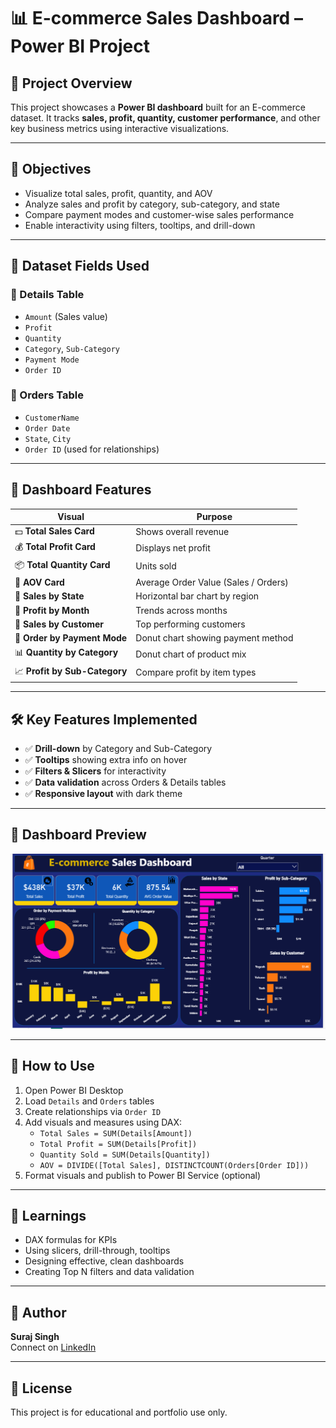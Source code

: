 
# 📊 E-commerce Sales Dashboard – Power BI Project

## 🧾 Project Overview

This project showcases a **Power BI dashboard** built for an E-commerce dataset. It tracks **sales, profit, quantity, customer performance**, and other key business metrics using interactive visualizations.

---

## 🎯 Objectives

- Visualize total sales, profit, quantity, and AOV
- Analyze sales and profit by category, sub-category, and state
- Compare payment modes and customer-wise sales performance
- Enable interactivity using filters, tooltips, and drill-down

---

## 📁 Dataset Fields Used

### 🔸 Details Table
- `Amount` (Sales value)
- `Profit`
- `Quantity`
- `Category`, `Sub-Category`
- `Payment Mode`
- `Order ID`

### 🔸 Orders Table
- `CustomerName`
- `Order Date`
- `State`, `City`
- `Order ID` (used for relationships)

---

## 🧩 Dashboard Features

| Visual                     | Purpose                              |
|----------------------------|--------------------------------------|
| 💵 **Total Sales Card**       | Shows overall revenue               |
| 💰 **Total Profit Card**      | Displays net profit                 |
| 📦 **Total Quantity Card**    | Units sold                          |
| 🧾 **AOV Card**               | Average Order Value (Sales / Orders)|
| 📍 **Sales by State**        | Horizontal bar chart by region      |
| 📅 **Profit by Month**       | Trends across months                |
| 🛒 **Sales by Customer**     | Top performing customers            |
| 🧾 **Order by Payment Mode** | Donut chart showing payment method  |
| 📊 **Quantity by Category**  | Donut chart of product mix          |
| 📈 **Profit by Sub-Category**| Compare profit by item types        |

---

## 🛠️ Key Features Implemented

- ✅ **Drill-down** by Category and Sub-Category
- ✅ **Tooltips** showing extra info on hover
- ✅ **Filters & Slicers** for interactivity
- ✅ **Data validation** across Orders & Details tables
- ✅ **Responsive layout** with dark theme

---

## 📸 Dashboard Preview

![Dashboard](Screenshot%20dashboard.png)

---

## 💾 How to Use

1. Open Power BI Desktop
2. Load `Details` and `Orders` tables
3. Create relationships via `Order ID`
4. Add visuals and measures using DAX:
    - `Total Sales = SUM(Details[Amount])`
    - `Total Profit = SUM(Details[Profit])`
    - `Quantity Sold = SUM(Details[Quantity])`
    - `AOV = DIVIDE([Total Sales], DISTINCTCOUNT(Orders[Order ID]))`
5. Format visuals and publish to Power BI Service (optional)

---

## 🧠 Learnings

- DAX formulas for KPIs
- Using slicers, drill-through, tooltips
- Designing effective, clean dashboards
- Creating Top N filters and data validation

---

## 🙌 Author

**Suraj Singh**  
Connect on [LinkedIn](https://www.linkedin.com)

---

## 📂 License

This project is for educational and portfolio use only.
